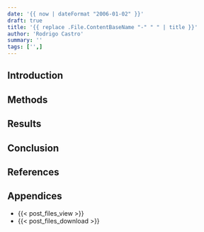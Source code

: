 ```yaml
---
date: '{{ now | dateFormat "2006-01-02" }}'
draft: true
title: '{{ replace .File.ContentBaseName "-" " " | title }}'
author: 'Rodrigo Castro'
summary: ''
tags: ['',]
---
```


## Introduction


## Methods


## Results


## Conclusion


## References


## Appendices
* {{< post_files_view >}}
* {{< post_files_download >}}

<!--Links-->
[Python]: https://www.python.org/

